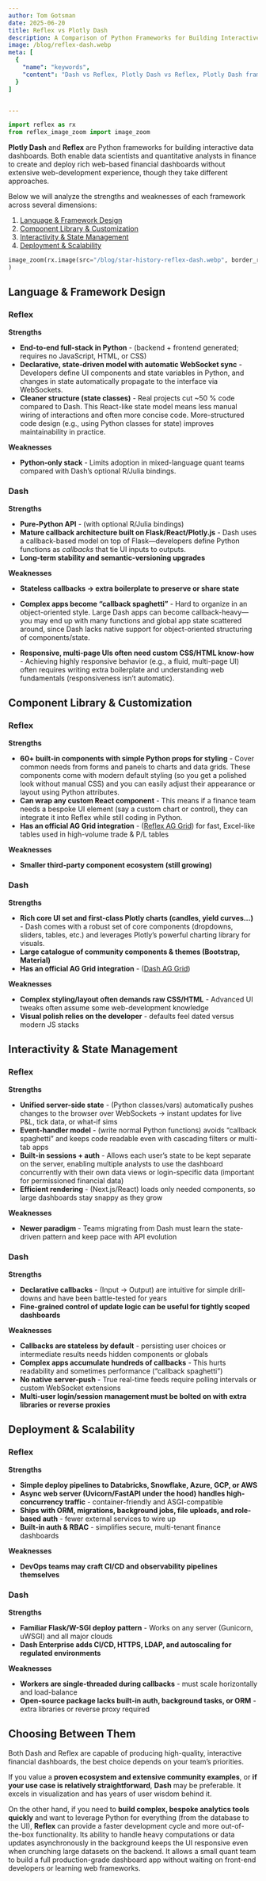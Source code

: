 ```yaml
---
author: Tom Gotsman
date: 2025-06-20
title: Reflex vs Plotly Dash
description: A Comparison of Python Frameworks for Building Interactive Financial Dashboards
image: /blog/reflex-dash.webp
meta: [
  {
    "name": "keywords",
    "content": "Dash vs Reflex, Plotly Dash vs Reflex, Plotly Dash framework, Python financial dashboards, best Python financial dashboard framework, financial dashboard tools for quants, Dash for finance, Dash alternative for finance, finance interactive dashboards in Python, data scientist dashboard tools, quant finance dashboards, state management Dash, Dash callback model"
  }
]


---
```

```python exec
import reflex as rx
from reflex_image_zoom import image_zoom
```


**Plotly Dash** and **Reflex** are Python frameworks for building interactive data dashboards. Both enable data scientists and quantitative analysts in finance to create and deploy rich web-based financial dashboards without extensive web-development experience, though they take different approaches.

Below we will analyze the strengths and weaknesses of each framework across several dimensions:

1. [Language & Framework Design](#language-&-framework-design)
2. [Component Library & Customization](#component-library-&-customization)
3. [Interactivity & State Management](#interactivity-&-state-management)
4. [Deployment & Scalability](#deployment-&-scalability)


```python eval
image_zoom(rx.image(src="/blog/star-history-reflex-dash.webp", border_radius="10px", alt="Reflex vs Dash Github Star History")
)
```

## Language & Framework Design

### Reflex

**Strengths**
  - **End-to-end full-stack in Python** - (backend + frontend generated; requires no JavaScript, HTML, or CSS)
  - **Declarative, state-driven model with automatic WebSocket sync** - Developers define UI components and state variables in Python, and changes in state automatically propagate to the interface via WebSockets.
  - **Cleaner structure (state classes)** - Real projects cut ~50 % code compared to Dash. This React-like state model means less manual wiring of interactions and often more concise code. More-structured code design (e.g., using Python classes for state) improves maintainability in practice.


**Weaknesses**
  - **Python-only stack** - Limits adoption in mixed-language quant teams compared with Dash’s optional R/Julia bindings.

### Dash

**Strengths**
  - **Pure-Python API** - (with optional R/Julia bindings)
  - **Mature callback architecture built on Flask/React/Plotly.js** - Dash uses a callback-based model on top of Flask—developers define Python functions as *callbacks* that tie UI inputs to outputs.
  - **Long-term stability and semantic-versioning upgrades**


**Weaknesses**
  - **Stateless callbacks → extra boilerplate to preserve or share state**

  - **Complex apps become “callback spaghetti”** - Hard to organize in an object-oriented style. Large Dash apps can become callback-heavy—you may end up with many functions and global app state scattered around, since Dash lacks native support for object-oriented structuring of components/state.

  - **Responsive, multi-page UIs often need custom CSS/HTML know-how** - Achieving highly responsive behavior (e.g., a fluid, multi-page UI) often requires writing extra boilerplate and understanding web fundamentals (responsiveness isn’t automatic).



## Component Library & Customization

### Reflex

**Strengths**
  - **60+ built-in components with simple Python props for styling** - Cover common needs from forms and panels to charts and data grids. These components come with modern default styling (so you get a polished look without manual CSS) and you can easily adjust their appearance or layout using Python attributes.
  - **Can wrap any custom React component** - This means if a finance team needs a bespoke UI element (say a custom chart or control), they can integrate it into Reflex while still coding in Python.
  - **Has an official **AG Grid** integration** - ([Reflex AG Grid](https://enterprise.reflex.dev/ag-grid/)) for fast, Excel-like tables used in high-volume trade & P/L tables


**Weaknesses**
  - **Smaller third-party component ecosystem (still growing)**

### Dash

**Strengths**
  - **Rich core UI set and first-class Plotly charts (candles, yield curves…)** - Dash comes with a robust set of core components (dropdowns, sliders, tables, etc.) and leverages Plotly’s powerful charting library for visuals.
  - **Large catalogue of community components & themes (Bootstrap, Material)**
  - **Has an official **AG Grid** integration** - ([Dash AG Grid](https://dash.plotly.com/dash-ag-grid))


**Weaknesses**
  - **Complex styling/layout often demands raw CSS/HTML** - Advanced UI tweaks often assume some web-development knowledge
  - **Visual polish relies on the developer** - defaults feel dated versus modern JS stacks



## Interactivity & State Management

### Reflex

**Strengths**
  - **Unified server-side state** - (Python classes/vars) automatically pushes changes to the browser over WebSockets → instant updates for live P&L, tick data, or what-if sims
  - **Event-handler model** - (write normal Python functions) avoids “callback spaghetti” and keeps code readable even with cascading filters or multi-tab apps
  - **Built-in sessions + auth** - Allows each user’s state to be kept separate on the server, enabling multiple analysts to use the dashboard concurrently with their own data views or login-specific data (important for permissioned financial data)
  - **Efficient rendering** - (Next.js/React) loads only needed components, so large dashboards stay snappy as they grow


**Weaknesses**
  - **Newer paradigm** - Teams migrating from Dash must learn the state-driven pattern and keep pace with API evolution

### Dash

**Strengths**
  - **Declarative callbacks** - (Input → Output) are intuitive for simple drill-downs and have been battle-tested for years
  - **Fine-grained control of update logic can be useful for tightly scoped dashboards**


**Weaknesses**
  - **Callbacks are stateless by default** - persisting user choices or intermediate results needs hidden components or globals
  - **Complex apps accumulate hundreds of callbacks** - This hurts readability and sometimes performance (“callback spaghetti”)
  - **No native server-push** - True real-time feeds require polling intervals or custom WebSocket extensions
  - **Multi-user login/session management must be bolted on with extra libraries or reverse proxies**



## Deployment & Scalability

### Reflex

**Strengths**
  - **Simple deploy pipelines to Databricks, Snowflake, Azure, GCP, or AWS**
  - **Async web server (Uvicorn/FastAPI under the hood) handles high-concurrency traffic** - container-friendly and ASGI-compatible
  - **Ships with ORM, migrations, background jobs, file uploads, and role-based auth** - fewer external services to wire up
  - **Built-in auth & RBAC** - simplifies secure, multi-tenant finance dashboards


**Weaknesses**
  - **DevOps teams may craft CI/CD and observability pipelines themselves**

### Dash

**Strengths**
  - **Familiar Flask/W-SGI deploy pattern** - Works on any server (Gunicorn, uWSGI) and all major clouds
  - **Dash Enterprise adds CI/CD, HTTPS, LDAP, and autoscaling for regulated environments**


**Weaknesses**
  - **Workers are single-threaded during callbacks** - must scale horizontally and load-balance
  - **Open-source package lacks built-in auth, background tasks, or ORM** - extra libraries or reverse proxy required


## Choosing Between Them

Both Dash and Reflex are capable of producing high-quality, interactive financial dashboards, the best choice depends on your team’s priorities.

If you value a **proven ecosystem and extensive community examples**, or **if your use case is relatively straightforward**, **Dash** may be preferable. It excels in visualization and has years of user wisdom behind it.

On the other hand, if you need to **build complex, bespoke analytics tools quickly** and want to leverage Python for everything (from the database to the UI), **Reflex** can provide a faster development cycle and more out-of-the-box functionality. Its ability to handle heavy computations or data updates asynchronously in the background keeps the UI responsive even when crunching large datasets on the backend. It allows a small quant team to build a full production-grade dashboard app without waiting on front-end developers or learning web frameworks.
